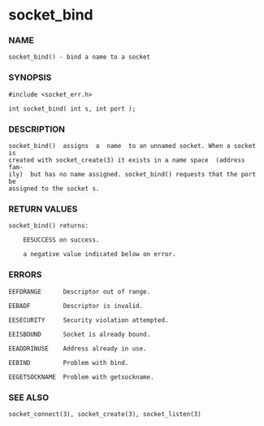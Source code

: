 # socket_bind

### NAME

    socket_bind() - bind a name to a socket

### SYNOPSIS

    #include <socket_err.h>

    int socket_bind( int s, int port );

### DESCRIPTION

    socket_bind()  assigns  a  name  to an unnamed socket. When a socket is
    created with socket_create(3) it exists in a name space  (address  fam‐
    ily)  but has no name assigned. socket_bind() requests that the port be
    assigned to the socket s.

### RETURN VALUES

    socket_bind() returns:

        EESUCCESS on success.

        a negative value indicated below on error.

### ERRORS

    EEFDRANGE      Descriptor out of range.

    EEBADF         Descriptor is invalid.

    EESECURITY     Security violation attempted.

    EEISBOUND      Socket is already bound.

    EEADDRINUSE    Address already in use.

    EEBIND         Problem with bind.

    EEGETSOCKNAME  Problem with getsockname.

### SEE ALSO

    socket_connect(3), socket_create(3), socket_listen(3)


